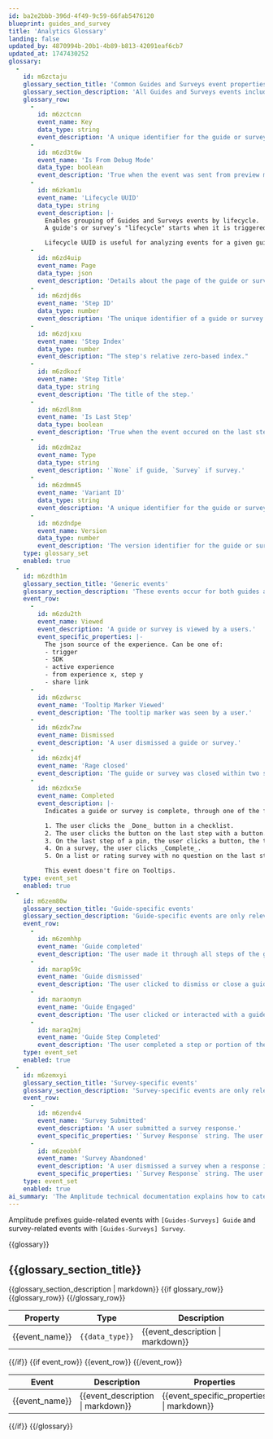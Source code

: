 ```yaml
---
id: ba2e2bbb-396d-4f49-9c59-66fab5476120
blueprint: guides_and_survey
title: 'Analytics Glossary'
landing: false
updated_by: 4870994b-20b1-4b89-b813-42091eaf6cb7
updated_at: 1747430252
glossary:
  -
    id: m6zctaju
    glossary_section_title: 'Common Guides and Surveys event properties'
    glossary_section_description: 'All Guides and Surveys events include the following event properties.'
    glossary_row:
      -
        id: m6zctcnn
        event_name: Key
        data_type: string
        event_description: 'A unique identifier for the guide or survey.'
      -
        id: m6zd3t6w
        event_name: 'Is From Debug Mode'
        data_type: boolean
        event_description: 'True when the event was sent from preview mode. Use this property to filter administrative activity.'
      -
        id: m6zkam1u
        event_name: 'Lifecycle UUID'
        data_type: string
        event_description: |-
          Enables grouping of Guides and Surveys events by lifecycle.
          A guide's or survey’s "lifecycle" starts when it is triggered and ends when it is completed or dismissed. Lifecycle is independent of the application sessions.

          Lifecycle UUID is useful for analyzing events for a given guide/survey across multiple app sessions.
      -
        id: m6zd4uip
        event_name: Page
        data_type: json
        event_description: 'Details about the page of the guide or survey on which the event occured.'
      -
        id: m6zdjd6s
        event_name: 'Step ID'
        data_type: number
        event_description: 'The unique identifier of a guide or survey step.'
      -
        id: m6zdjxxu
        event_name: 'Step Index'
        data_type: number
        event_description: "The step's relative zero-based index."
      -
        id: m6zdkozf
        event_name: 'Step Title'
        data_type: string
        event_description: 'The title of the step.'
      -
        id: m6zdl8nm
        event_name: 'Is Last Step'
        data_type: boolean
        event_description: 'True when the event occured on the last step of a guide or survey. False otherwise.'
      -
        id: m6zdm2az
        event_name: Type
        data_type: string
        event_description: '`None` if guide, `Survey` if survey.'
      -
        id: m6zdmm45
        event_name: 'Variant ID'
        data_type: string
        event_description: 'A unique identifier for the guide or survey variant. Useful for analyzing guide or survey experiments.'
      -
        id: m6zdndpe
        event_name: Version
        data_type: number
        event_description: 'The version identifier for the guide or survey.'
    type: glossary_set
    enabled: true
  -
    id: m6zdth1m
    glossary_section_title: 'Generic events'
    glossary_section_description: 'These events occur for both guides and surveys'
    event_row:
      -
        id: m6zdu2th
        event_name: Viewed
        event_description: 'A guide or survey is viewed by a users.'
        event_specific_properties: |-
          The json source of the experience. Can be one of:
          - trigger
          - SDK
          - active experience
          - from experience x, step y
          - share link
      -
        id: m6zdwrsc
        event_name: 'Tooltip Marker Viewed'
        event_description: 'The tooltip marker was seen by a user.'
      -
        id: m6zdx7xw
        event_name: Dismissed
        event_description: 'A user dismissed a guide or survey.'
      -
        id: m6zdxj4f
        event_name: 'Rage closed'
        event_description: 'The guide or survey was closed within two seconds of appearing.'
      -
        id: m6zdxx5e
        event_name: Completed
        event_description: |-
          Indicates a guide or survey is complete, through one of the following:

          1. The user clicks the _Done_ button in a checklist.
          2. The user clicks the button on the last step with a button.
          3. On the last step of a pin, the user clicks a button, the target element, or the advance target element.
          4. On a survey, the user clicks _Complete_.
          5. On a list or rating survey with no question on the last step, the user selects any option.

          This event doesn't fire on Tooltips.
    type: event_set
    enabled: true
  -
    id: m6zem80w
    glossary_section_title: 'Guide-specific events'
    glossary_section_description: 'Guide-specific events are only relevant to guides.'
    event_row:
      -
        id: m6zemhhp
        event_name: 'Guide completed'
        event_description: 'The user made it through all steps of the guide.'
      -
        id: marap59c
        event_name: 'Guide dismissed'
        event_description: 'The user clicked to dismiss or close a guide'
      -
        id: maraomyn
        event_name: 'Guide Engaged'
        event_description: 'The user clicked or interacted with a guide.'
      -
        id: maraq2mj
        event_name: 'Guide Step Completed'
        event_description: 'The user completed a step or portion of the guide.'
    type: event_set
    enabled: true
  -
    id: m6zemxyi
    glossary_section_title: 'Survey-specific events'
    glossary_section_description: 'Survey-specific events are only relevant to surveys.'
    event_row:
      -
        id: m6zendv4
        event_name: 'Survey Submitted'
        event_description: 'A user submitted a survey response.'
        event_specific_properties: '`Survey Response` string. The user’s response'
      -
        id: m6zeobhf
        event_name: 'Survey Abandoned'
        event_description: 'A user dismissed a survey when a response input was not empty.'
        event_specific_properties: '`Survey Response` string. The user’s draft response'
    type: event_set
    enabled: true
ai_summary: 'The Amplitude technical documentation explains how to categorize guide-related events with `[Guides-Surveys] Guide` and survey-related events with `[Guides-Surveys] Survey`. It provides a glossary of properties, types, and descriptions for events. This documentation helps you understand how to structure and differentiate guide and survey-related events in Amplitude for effective data analysis.'
---
```

Amplitude prefixes guide-related events with `[Guides-Surveys] Guide` and survey-related events with `[Guides-Surveys] Survey`. 


{{glossary}}
<h2 id="{{glossary_section_title | slugify}}">{{glossary_section_title}}</h2>
{{glossary_section_description | markdown}}
{{if glossary_row}}
<table>
<thead>
<th>Property</th>
<th>Type</th>
<th>Description</th>
</thead>
<tbody>
{{glossary_row}}
<tr>
<td>{{event_name}}</td>
<td><code class="pr-2">{{data_type}}</code></td>
<td>{{event_description | markdown}}</td>
</tr>
{{/glossary_row}}
</tbody>
</table>
{{/if}}
{{if event_row}}
<table>
<thead>
<th>Event</th>
<th>Description</th>
<th>Properties</th>
</thead>
<tbody>
{{event_row}}
<tr>
<td>{{event_name}}</td>
<td>{{event_description | markdown}}</td>
<td>{{event_specific_properties | markdown}}</td>
</tr>
{{/event_row}}
</tbody>
</table>
{{/if}}
{{/glossary}}